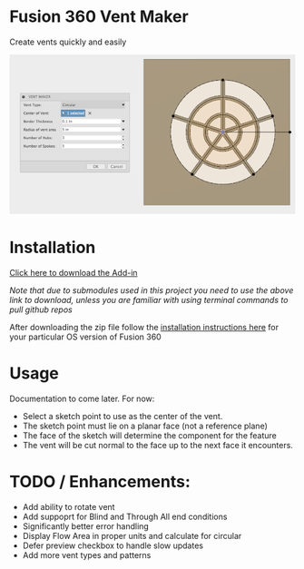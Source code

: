 # Fusion 360 Vent Maker
Create vents quickly and easily

![ventMaker Cover](./resources/ventMaker_cover.png)


# Installation
[Click here to download the Add-in](https://github.com/tapnair/ventMaker/releases/download/V0.1/ventMaker.zip)

_Note that due to submodules used in this project you need to use the above link to download, unless you are familiar with using terminal commands to pull github repos_

After downloading the zip file follow the [installation instructions here](https://tapnair.github.io/installation.html) for your particular OS version of Fusion 360 


# Usage

Documentation to come later. For now:
 - Select a sketch point to use as the center of the vent.
 - The sketch point must lie on a planar face (not a reference plane)
 - The face of the sketch will determine the component for the feature
 - The vent will be cut normal to the face up to the next face it encounters.

# TODO / Enhancements:
- Add ability to rotate vent
- Add suppoprt for Blind and Through All end conditions
- Significantly better error handling
- Display Flow Area in proper units and calculate for circular
- Defer preview checkbox to handle slow updates
- Add more vent types and patterns
